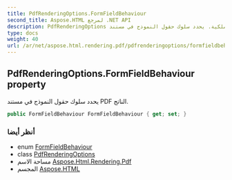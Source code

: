 ```yaml
---
title: PdfRenderingOptions.FormFieldBehaviour
second_title: Aspose.HTML لمرجع .NET API
description: PdfRenderingOptions ملكية. يحدد سلوك حقول النموذج في مستند PDF الناتج.
type: docs
weight: 40
url: /ar/net/aspose.html.rendering.pdf/pdfrenderingoptions/formfieldbehaviour/
---
```

## PdfRenderingOptions.FormFieldBehaviour property

يحدد سلوك حقول النموذج في مستند PDF الناتج.

```csharp
public FormFieldBehaviour FormFieldBehaviour { get; set; }
```

### أنظر أيضا

* enum [FormFieldBehaviour](../../formfieldbehaviour/)
* class [PdfRenderingOptions](../)
* مساحة الاسم [Aspose.Html.Rendering.Pdf](../../pdfrenderingoptions/)
* المجسم [Aspose.HTML](../../../)


